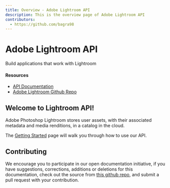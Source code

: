 ```yaml
---
title: Overview - Adobe Lightroom API
description: This is the overview page of Adobe Lightroom API
contributors:
  - https://github.com/bagra98 
---
```


<Hero slots="heading, text" background="rgb(64, 34, 138)"/>

# Adobe Lightroom API

Build applications that work with Lightroom

<Resources slots="heading, links"/>

#### Resources

* [API Documentation](api/)
* [Adobe Lightroom Github Repo](https://github.com/AdobeDocs/lightroom-public-apis)

## Welcome to Lightroom API!

Adobe Photoshop Lightroom stores user assets, with their associated metadata and media renditions, in a catalog in the cloud.

The [Getting Started](getting-started/) page will walk you through how to use our API.

## Contributing 

We encourage you to participate in our open documentation initiative, if you have suggestions, corrections, additions 
or deletions for this documentation, check out the source from [this github repo](https://github.com/AdobeDocs/lightroom-public-apis), and submit a pull 
request with your contribution.
